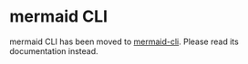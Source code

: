 # mermaid CLI

mermaid CLI has been moved to [mermaid-cli](https://github.com/mermaid-js/mermaid-cli). Please read its documentation instead.
